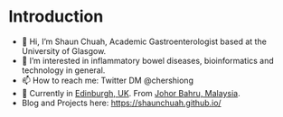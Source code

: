 # Introduction

- 👋 Hi, I’m Shaun Chuah, Academic Gastroenterologist based at the University of Glasgow.
- 👀 I’m interested in inflammatory bowel diseases, bioinformatics and technology in general.
- 📫 How to reach me: Twitter DM @chershiong
- :compass: Currently in [Edinburgh, UK](https://www.google.com/maps/place/Edinburgh/@55.9412515,-3.2403579,13z/data=!3m1!4b1!4m5!3m4!1s0x4887b800a5982623:0x64f2147b7ce71727!8m2!3d55.953252!4d-3.188267). From [Johor Bahru, Malaysia](https://www.google.com/maps/place/Johor+Bahru,+Johor,+Malaysia/@1.5448504,103.5695405,11z/data=!3m1!4b1!4m5!3m4!1s0x31da12c6d36b3a27:0xd5f4b21db593d4f5!8m2!3d1.492659!4d103.7413591).
- Blog and Projects here: https://shaunchuah.github.io/
